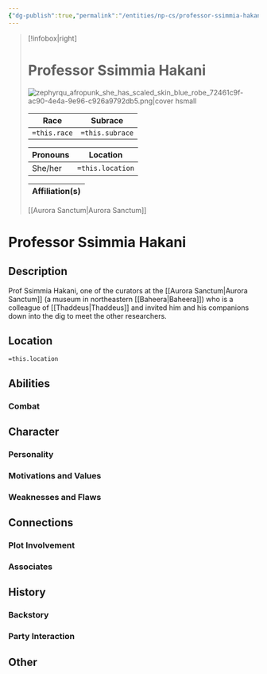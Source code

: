 ```yaml
---
{"dg-publish":true,"permalink":"/entities/np-cs/professor-ssimmia-hakani/","tags":["Creature","NPC","DigTeam"]}
---
```



> [!infobox|right]
> # Professor Ssimmia Hakani
> ![zephyrqu_afropunk_she_has_scaled_skin_blue_robe_72461c9f-ac90-4e4a-9e96-c926a9792db5.png|cover hsmall](/img/user/Images/zephyrqu_afropunk_she_has_scaled_skin_blue_robe_72461c9f-ac90-4e4a-9e96-c926a9792db5.png)
> 
> Race | Subrace |
> ---|---|
> `=this.race` | `=this.subrace` |
> 
> 
> Pronouns|Location| 
> ---|---|
> She/her|`=this.location`|
> 
> Affiliation(s)|
> ---|
> [[Aurora Sanctum\|Aurora Sanctum]]






# Professor Ssimmia Hakani

## Description
Prof Ssimmia Hakani, one of the curators at the [[Aurora Sanctum\|Aurora Sanctum]] (a museum in northeastern [[Baheera\|Baheera]]) who is a colleague of [[Thaddeus\|Thaddeus]] and invited him and his companions down into the dig to meet the other researchers.
## Location
`=this.location`
## Abilities 

### Combat

## Character

### Personality

### Motivations and Values

### Weaknesses and Flaws

## Connections

### Plot Involvement

### Associates

## History

### Backstory

### Party Interaction

## Other

